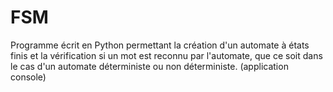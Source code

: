 # FSM
Programme écrit en Python permettant la création d'un automate à états finis et la vérification si un mot est reconnu par l'automate, que ce soit dans le cas d'un automate déterministe ou non déterministe.
(application console) 
